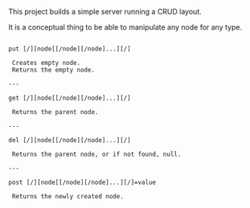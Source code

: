 This project builds a simple server running a CRUD layout.

It is a conceptual thing to be able to manipulate any node for any type.

```

put [/][node[[/node][/node]...][/]

 Creates empty node.
 Returns the empty node.

---

get [/][node[[/node][/node]...][/]

 Returns the parent node.

---

del [/][node[[/node][/node]...][/]

 Returns the parent node, or if not found, null.

---

post [/][node[[/node][/node]...][/]=value

 Returns the newly created node.

```
